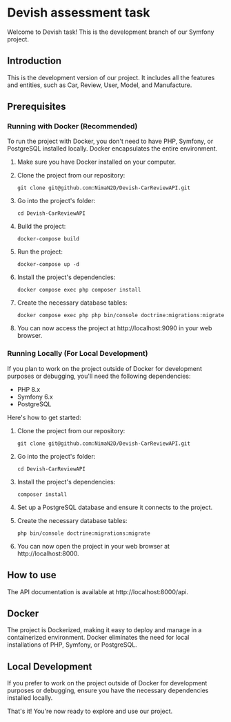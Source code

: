 # Devish assessment task

Welcome to Devish task! This is the development branch of our Symfony project.

## Introduction

This is the development version of our project. It includes all the features and entities, such as Car, Review, User, Model, and Manufacture.

## Prerequisites

### Running with Docker (Recommended)

To run the project with Docker, you don't need to have PHP, Symfony, or PostgreSQL installed locally. Docker encapsulates the entire environment.

1. Make sure you have Docker installed on your computer.

2. Clone the project from our repository:

   ```shell
   git clone git@github.com:NimaN2D/Devish-CarReviewAPI.git
    ```
3. Go into the project's folder:

   ```shell
   cd Devish-CarReviewAPI
   ```
4. Build the project:

   ```shell
   docker-compose build
   ```
4. Run the project:

   ```shell
   docker-compose up -d
   ```
5. Install the project's dependencies:

   ```shell
   docker compose exec php composer install
   ```

4. Create the necessary database tables:
   ```shell
   docker compose exec php php bin/console doctrine:migrations:migrate
   ```
   
5. You can now access the project at http://localhost:9090 in your web browser.

### Running Locally (For Local Development)

If you plan to work on the project outside of Docker for development purposes or debugging, you'll need the following dependencies:

- PHP 8.x
- Symfony 6.x
- PostgreSQL

Here's how to get started:

1. Clone the project from our repository:

   ```shell
   git clone git@github.com:NimaN2D/Devish-CarReviewAPI.git
    ```
2. Go into the project's folder:

   ```shell
   cd Devish-CarReviewAPI
   ```
3. Install the project's dependencies:

   ```shell
   composer install
   ```
4. Set up a PostgreSQL database and ensure it connects to the project.
5. Create the necessary database tables:

   ```shell
   php bin/console doctrine:migrations:migrate
   ```
6. You can now open the project in your web browser at http://localhost:8000.

## How to use
The API documentation is available at http://localhost:8000/api.

## Docker
The project is Dockerized, making it easy to deploy and manage in a containerized environment. Docker eliminates the need for local installations of PHP, Symfony, or PostgreSQL.

## Local Development
If you prefer to work on the project outside of Docker for development purposes or debugging, ensure you have the necessary dependencies installed locally.

That's it! You're now ready to explore and use our project.
